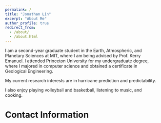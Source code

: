 ```yaml
---
permalink: /
title: "Jonathan Lin"
excerpt: "About Me"
author_profile: true
redirect_from: 
  - /about/
  - /about.html
---
```


I am a second-year graduate student in the Earth, Atmospheric, and Planetary Sciences at MIT, where I am being advised by Prof. Kerry Emanuel. I attended Princeton University for my undergraduate degree, where I majored in computer science and obtained a certificate in Geological Engineering. 

My current research interests are in hurricane prediction and predictability.

I also enjoy playing volleyball and basketball, listening to music, and cooking.

Contact Information
======